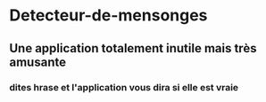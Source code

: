 # Detecteur-de-mensonges
<h2>Une application totalement inutile mais très amusante</><br>
<h3>dites hrase et l'application vous dira si elle est vraie</h3>
